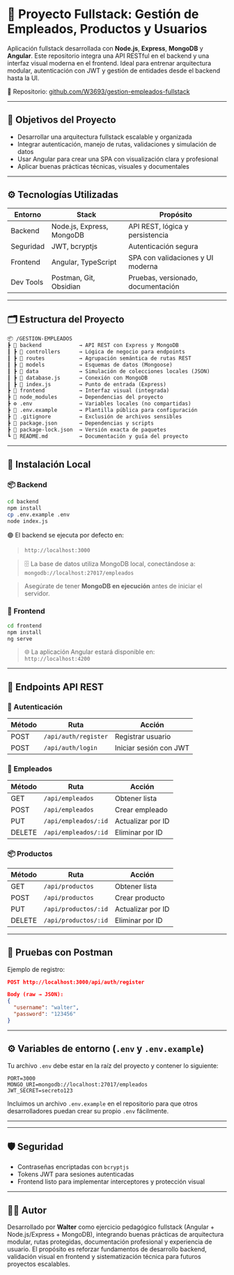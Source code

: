 # 🧰 Proyecto Fullstack: Gestión de Empleados, Productos y Usuarios

Aplicación fullstack desarrollada con **Node.js**, **Express**, **MongoDB** y **Angular**. Este repositorio integra una API RESTful en el backend y una interfaz visual moderna en el frontend. Ideal para entrenar arquitectura modular, autenticación con JWT y gestión de entidades desde el backend hasta la UI.

🔗 Repositorio: [github.com/W3693/gestion-empleados-fullstack](https://github.com/W3693/gestion-empleados-fullstack)

---

## 🧠 Objetivos del Proyecto

- Desarrollar una arquitectura fullstack escalable y organizada
- Integrar autenticación, manejo de rutas, validaciones y simulación de datos
- Usar Angular para crear una SPA con visualización clara y profesional
- Aplicar buenas prácticas técnicas, visuales y documentales

---

## ⚙️ Tecnologías Utilizadas

| Entorno    | Stack                       | Propósito                        |
|------------|-----------------------------|----------------------------------|
| Backend    | Node.js, Express, MongoDB   | API REST, lógica y persistencia  |
| Seguridad  | JWT, bcryptjs               | Autenticación segura             |
| Frontend   | Angular, TypeScript         | SPA con validaciones y UI moderna|
| Dev Tools  | Postman, Git, Obsidian      | Pruebas, versionado, documentación|

---

## 🗂️ Estructura del Proyecto

```txt
📦 /GESTION-EMPLEADOS
┣ 📁 backend            → API REST con Express y MongoDB
┃ ┣ 📁 controllers      → Lógica de negocio para endpoints
┃ ┣ 📁 routes           → Agrupación semántica de rutas REST
┃ ┣ 📁 models           → Esquemas de datos (Mongoose)
┃ ┣ 📁 data             → Simulación de colecciones locales (JSON)
┃ ┣ 📄 database.js      → Conexión con MongoDB
┃ ┣ 📄 index.js         → Punto de entrada (Express)
┣ 📁 frontend           → Interfaz visual (integrada)
┣ 📁 node_modules       → Dependencias del proyecto
┣ ⚙️ .env               → Variables locales (no compartidas)
┣ 📄 .env.example       → Plantilla pública para configuración
┣ 📄 .gitignore         → Exclusión de archivos sensibles
┣ 📄 package.json       → Dependencias y scripts
┣ 📄 package-lock.json  → Versión exacta de paquetes
┗ 📄 README.md          → Documentación y guía del proyecto
```
---

## 🚀 Instalación Local

### 📦 Backend

```bash
cd backend
npm install
cp .env.example .env
node index.js
```
 🟢 El backend se ejecuta por defecto en:  
> `http://localhost:3000`

> 🗄️ La base de datos utiliza MongoDB local, conectándose a:  
> `mongodb://localhost:27017/empleados`

> Asegúrate de tener **MongoDB en ejecución** antes de iniciar el servidor.

### 🎨 Frontend

```bash
cd frontend
npm install
ng serve
```

> 🌐 La aplicación Angular estará disponible en:  
> `http://localhost:4200`
---

## 📌 Endpoints API REST

### 🔑 Autenticación

| Método | Ruta                   | Acción                       |
|--------|------------------------|------------------------------|
| POST   | `/api/auth/register`   | Registrar usuario            |
| POST   | `/api/auth/login`      | Iniciar sesión con JWT       |

### 👤 Empleados

| Método | Ruta                 | Acción                        |
|--------|----------------------|------------------------------|
| GET    | `/api/empleados`     | Obtener lista                 |
| POST   | `/api/empleados`     | Crear empleado                |
| PUT    | `/api/empleados/:id` | Actualizar por ID             |
| DELETE | `/api/empleados/:id` | Eliminar por ID               |

### 📦 Productos

| Método | Ruta                 | Acción                        |
|--------|----------------------|------------------------------|
| GET    | `/api/productos`     | Obtener lista                 |
| POST   | `/api/productos`     | Crear producto                |
| PUT    | `/api/productos/:id` | Actualizar por ID             |
| DELETE | `/api/productos/:id` | Eliminar por ID               |

---

## 🧪 Pruebas con Postman

Ejemplo de registro:

```json
POST http://localhost:3000/api/auth/register

Body (raw → JSON):
{
  "username": "walter",
  "password": "123456"
}
```
---

## ⚙️ Variables de entorno (`.env` y `.env.example`)

Tu archivo `.env` debe estar en la raíz del proyecto y contener lo siguiente:

```env
PORT=3000
MONGO_URI=mongodb://localhost:27017/empleados
JWT_SECRET=secreto123
```

Incluimos un archivo `.env.example` en el repositorio para que otros desarrolladores puedan crear su propio `.env` fácilmente.

---
---

## 🛡️ Seguridad

- Contraseñas encriptadas con `bcryptjs`
- Tokens JWT para sesiones autenticadas
- Frontend listo para implementar interceptores y protección visual

---
## 🧑‍💻 Autor

Desarrollado por **Walter** como ejercicio pedagógico fullstack (Angular + Node.js/Express + MongoDB), integrando buenas prácticas de arquitectura modular, rutas protegidas, documentación profesional y experiencia de usuario. El propósito es reforzar fundamentos de desarrollo backend, validación visual en frontend y sistematización técnica para futuros proyectos escalables.



